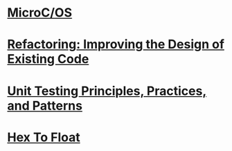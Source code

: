 # [MicroC/OS](Books/microcos)
# [Refactoring: Improving the Design of Existing Code](refactoring)
# [Unit Testing Principles, Practices, and Patterns](unittestingprinciples)
# [Hex To Float](hex2float)
